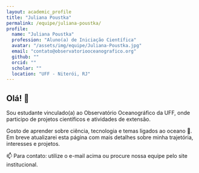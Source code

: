 ```yaml
---
layout: academic_profile
title: "Juliana Poustka"
permalink: /equipe/juliana-poustka/
profile:
  name: "Juliana Poustka"
  profession: "Aluno(a) de Iniciação Científica"
  avatar: "/assets/img/equipe/Juliana-Poustka.jpg"
  email: "contato@observatoriooceanografico.org"
  github: ""
  orcid: ""
  scholar: ""
  location: "UFF - Niterói, RJ"
---
```


## Olá! 👋

Sou estudante vinculado(a) ao Observatório Oceanográfico da UFF, onde participo de projetos científicos e atividades de extensão.

Gosto de aprender sobre ciência, tecnologia e temas ligados ao oceano 🌊. Em breve atualizarei esta página com mais detalhes sobre minha trajetória, interesses e projetos.

📫 Para contato: utilize o e-mail acima ou procure nossa equipe pelo site institucional.
